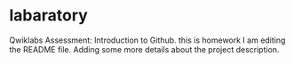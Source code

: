 # labaratory
Qwiklabs Assessment: Introduction to Github. this is homework
I am editing the README file. Adding some more details about the project description.
